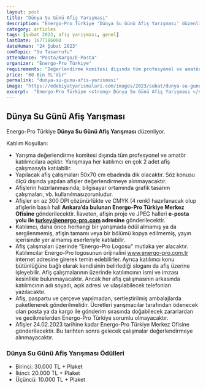 ```yaml
---
layout: post
title: "Dünya Su Günü Afiş Yarışması"
description: "Energo-Pro Türkiye 'Dünya Su Günü Afiş Yarışması' düzenliyor."
category: articles
tags: [şubat 2023, afiş yarışması, genel]
lastDate: 1677186000
dateHuman: "24 Şubat 2023"
comTopic: "Su Tasarrufu"
attendance: "Posta/Kargo/E-Posta"
organizer: "Energo-Pro Türkiye"
requirements: "Değerlendirme komitesi dışında tüm profesyonel ve amatör katılımcılar katılabilir."
price: "60 Bin TL'dir"
permalink: "dunya-su-gunu-afis-yarismasi"
image: "https://edebiyatyarismalari.com/images/2023/subat/dunya-su-gunu-afis-yarismasi.jpg"
excerpt:  "Energo-Pro Türkiye <strong> Dünya Su Günü Afiş Yarışması </strong> düzenliyor."
---
```


## Dünya Su Günü Afiş Yarışması
Energo-Pro Türkiye **Dünya Su Günü Afiş Yarışması** düzenliyor.  

Katılım Koşulları:
- Yarışma değerlendirme komitesi dışında tüm profesyonel ve amatör katılımcılara açıktır. Yarışmaya her katılımcı en çok 2 adet afiş çalışmasıyla katılabilir.
- Yapılacak afiş çalışmaları 50x70 cm ebadında dik olacaktır. Söz konusu ölçü dışında yapılan afişler değerlendirmeye alınmayacaktır.
- Afişlerin hazırlanmasında; bilgisayar ortamında grafik tasarım çalışmaları, vb. kullanılmasızorunludur.
- Afişler en az 300 DPI çözünürlükte ve CMYK (4 renk) hazırlanacak olup afişlerin basılı hali **Ankara’da bulunan Energo-Pro Türkiye Merkez Ofisine** gönderilecektir. İlaveten, afişin proje ve JPEG halleri **e-posta yolu ile turkey@energo-pro.com adresine** gönderilecektir.
- Katılımcı, daha önce herhangi bir yarışmada ödül almamış ya da sergilenmemiş, afişin tamamı veya bir bölümü kopya edilmemiş, yayın içerisinde yer almamış eserleriyle katılabilir.
- Afiş çalışmaları üzerinde “Energo-Pro Logosu” mutlaka yer alacaktır. Katılımcılar Energo-Pro logosunun orijinalini www.energo-pro.com.tr internet adresine girerek temin edebilirler. Ayrıca katılımcı konu bütünlüğüne bağlı olarak kendisinin belirlediği sloganı da afiş üzerine işleyebilir. Afiş çalışmalarının üzerinde katılımcının ismi ve imzası kesinlikle bulunmayacaktır. Ancak her afiş çalışmasının arkasında katılımcının adı soyadı, açık adresi ve ulaşılabilecek telefonları yazılacaktır.
- Afiş, paspartu ve çerçeve yapılmadan, sertleştirilmiş ambalajlarda paketlenerek gönderilmelidir. Ücretleri yarışmacılar tarafından ödenecek olan posta ya da kargo ile gönderim sırasında doğabilecek zararlardan ve gecikmelerden Energo-Pro Türkiye sorumlu olmayacaktır.
- Afişler 24.02.2023 tarihine kadar Energo-Pro Türkiye Merkez Ofisine gönderilecektir. Bu tarihten sonra gelecek çalışmalar değerlendirmeye alınmayacaktır.

### Dünya Su Günü Afiş Yarışması Ödülleri
- Birinci: 30.000 TL + Plaket
- İkinci: 20.000 TL + Plaket
- Üçüncü: 10.000 TL + Plaket